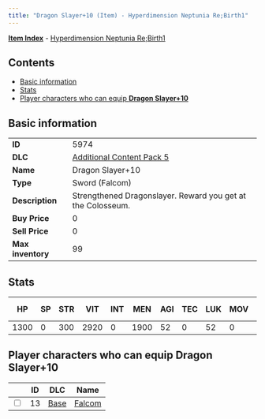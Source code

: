 ```yaml
---
title: "Dragon Slayer+10 (Item) - Hyperdimension Neptunia Re;Birth1"
---
```


[**Item Index**](/neptunia/rb1/item/index.html) - [Hyperdimension Neptunia Re;Birth1](/neptunia/rb1)

## Contents

- [Basic information](#basic-information)
- [Stats](#stats)
- [Player characters who can equip **Dragon Slayer+10**](#player-characters-who-can-equip-dragon-slayer-10)

## Basic information

|   |   |
| -- | -- |
| **ID** | 5974 |
| **DLC** | [Additional Content Pack 5](/neptunia/rb1/dlc/14-pack5.html) |
| **Name** | Dragon Slayer+10 |
| **Type** | Sword (Falcom) |
| **Description** | Strengthened Dragonslayer. Reward you get at the Colosseum. |
| **Buy Price** | 0 |
| **Sell Price** | 0 |
| **Max inventory** | 99 |

## Stats

| HP | SP | STR | VIT | INT | MEN | AGI | TEC | LUK | MOV | Fire res. | Ice res. | Wind res. | Lightning res. |
| -- | -- | --- | --- | --- | --- | --- | --- | --- | --- | --------- | -------- | --------- | -------------- |
| 1300 | 0 | 300 | 2920 | 0 | 1900 | 52 | 0 | 52 | 0 | 0 | 0 | 0 | 0 |

## Player characters who can equip **Dragon Slayer+10**

|    | ID | DLC | Name |
| -- | -- | --- | ---- |
| <input type="checkbox" id="rb1-player-1-13" class="trackbox" /> | 13 | [Base](/neptunia/rb1/dlc/1-base.html) | [Falcom](/neptunia/rb1/player/1-13-falcom.html) |